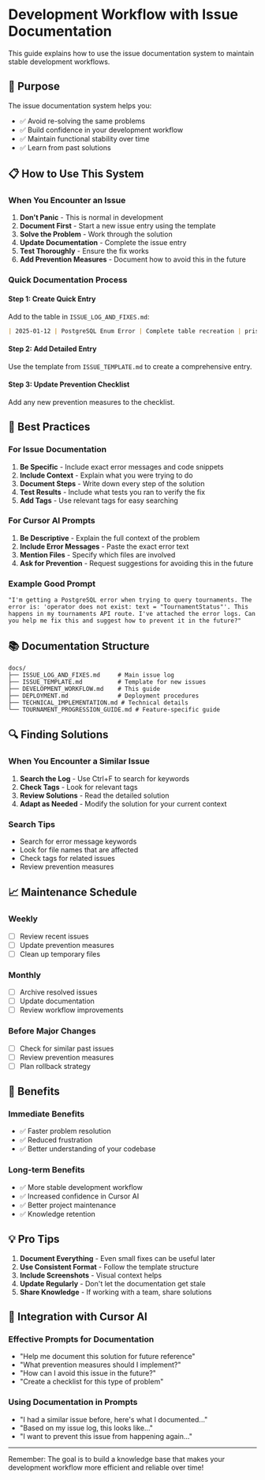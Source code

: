 # Development Workflow with Issue Documentation

This guide explains how to use the issue documentation system to maintain stable development workflows.

## 🎯 Purpose

The issue documentation system helps you:
- ✅ Avoid re-solving the same problems
- ✅ Build confidence in your development workflow
- ✅ Maintain functional stability over time
- ✅ Learn from past solutions

## 📋 How to Use This System

### When You Encounter an Issue

1. **Don't Panic** - This is normal in development
2. **Document First** - Start a new issue entry using the template
3. **Solve the Problem** - Work through the solution
4. **Update Documentation** - Complete the issue entry
5. **Test Thoroughly** - Ensure the fix works
6. **Add Prevention Measures** - Document how to avoid this in the future

### Quick Documentation Process

#### Step 1: Create Quick Entry
Add to the table in `ISSUE_LOG_AND_FIXES.md`:
```markdown
| 2025-01-12 | PostgreSQL Enum Error | Complete table recreation | prisma/schema.prisma | "resolve this error" | ✅ Resolved |
```

#### Step 2: Add Detailed Entry
Use the template from `ISSUE_TEMPLATE.md` to create a comprehensive entry.

#### Step 3: Update Prevention Checklist
Add any new prevention measures to the checklist.

## 🔧 Best Practices

### For Issue Documentation

1. **Be Specific** - Include exact error messages and code snippets
2. **Include Context** - Explain what you were trying to do
3. **Document Steps** - Write down every step of the solution
4. **Test Results** - Include what tests you ran to verify the fix
5. **Add Tags** - Use relevant tags for easy searching

### For Cursor AI Prompts

1. **Be Descriptive** - Explain the full context of the problem
2. **Include Error Messages** - Paste the exact error text
3. **Mention Files** - Specify which files are involved
4. **Ask for Prevention** - Request suggestions for avoiding this in the future

### Example Good Prompt
```
"I'm getting a PostgreSQL error when trying to query tournaments. The error is: 'operator does not exist: text = "TournamentStatus"'. This happens in my tournaments API route. I've attached the error logs. Can you help me fix this and suggest how to prevent it in the future?"
```

## 📚 Documentation Structure

```
docs/
├── ISSUE_LOG_AND_FIXES.md     # Main issue log
├── ISSUE_TEMPLATE.md          # Template for new issues
├── DEVELOPMENT_WORKFLOW.md    # This guide
├── DEPLOYMENT.md              # Deployment procedures
├── TECHNICAL_IMPLEMENTATION.md # Technical details
└── TOURNAMENT_PROGRESSION_GUIDE.md # Feature-specific guide
```

## 🔍 Finding Solutions

### When You Encounter a Similar Issue

1. **Search the Log** - Use Ctrl+F to search for keywords
2. **Check Tags** - Look for relevant tags
3. **Review Solutions** - Read the detailed solution
4. **Adapt as Needed** - Modify the solution for your current context

### Search Tips

- Search for error message keywords
- Look for file names that are affected
- Check tags for related issues
- Review prevention measures

## 📈 Maintenance Schedule

### Weekly
- [ ] Review recent issues
- [ ] Update prevention measures
- [ ] Clean up temporary files

### Monthly
- [ ] Archive resolved issues
- [ ] Update documentation
- [ ] Review workflow improvements

### Before Major Changes
- [ ] Check for similar past issues
- [ ] Review prevention measures
- [ ] Plan rollback strategy

## 🚀 Benefits

### Immediate Benefits
- ✅ Faster problem resolution
- ✅ Reduced frustration
- ✅ Better understanding of your codebase

### Long-term Benefits
- ✅ More stable development workflow
- ✅ Increased confidence in Cursor AI
- ✅ Better project maintenance
- ✅ Knowledge retention

## 💡 Pro Tips

1. **Document Everything** - Even small fixes can be useful later
2. **Use Consistent Format** - Follow the template structure
3. **Include Screenshots** - Visual context helps
4. **Update Regularly** - Don't let the documentation get stale
5. **Share Knowledge** - If working with a team, share solutions

## 🔗 Integration with Cursor AI

### Effective Prompts for Documentation
- "Help me document this solution for future reference"
- "What prevention measures should I implement?"
- "How can I avoid this issue in the future?"
- "Create a checklist for this type of problem"

### Using Documentation in Prompts
- "I had a similar issue before, here's what I documented..."
- "Based on my issue log, this looks like..."
- "I want to prevent this issue from happening again..."

---

Remember: The goal is to build a knowledge base that makes your development workflow more efficient and reliable over time!
